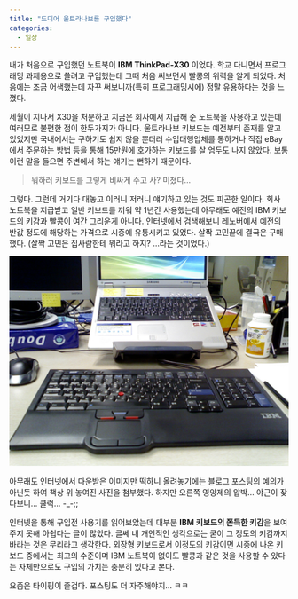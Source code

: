 ```yaml
---
title: "드디어 울트라나브를 구입했다"
categories:
  - 일상
---
```


내가 처음으로 구입했던 노트북이 **IBM ThinkPad-X30** 이었다. 학교 다니면서 프로그래밍 과제용으로 쓸려고 구입했는데 그때 처음 써보면서 빨콩의 위력을 알게 되었다. 처음에는 조금 어색했는데 자꾸 써보니까(특히 프로그래밍시에) 정말 유용하다는 것을 느꼈다.

세월이 지나서 X30을 처분하고 지금은 회사에서 지급해 준 노트북을 사용하고 있는데 여러모로 불편한 점이 한두가지가 아니다. 울트라나브 키보드는 예전부터 존재를 알고 있었지만 국내에서는 구하기도 쉽지 않을 뿐더러 수입대행업체를 통하거나 직접 eBay에서 주문하는 방법 등을 통해 15만원에 호가하는 키보드를 살 엄두도 나지 않았다. 보통 이런 말을 들으면 주변에서 하는 얘기는 뻔하기 때문이다.  
  
> 뭐하러 키보드를 그렇게 비싸게 주고 사? 미쳤다...  
  
그렇다. 그런데 거기다 대놓고 이러니 저러니 얘기하고 있는 것도 피곤한 일이다. 회사 노트북을 지급받고 일반 키보드를 끼워 약 1년간 사용했는데 아무래도 예전의 IBM 키보드의 키감과 빨콩이 여간 그리운게 아니다. 인터넷에서 검색해보니 레노버에서 예전의 반값 정도에 해당하는 가격으로 시중에 유통시키고 있었다. 살짝 고민끝에 결국은 구매했다. (살짝 고민은 집사람한테 뭐라고 하지? ...라는 것이었다.)  

![](/assets/images/posts/2007/04/el200000000111.jpg)

아무래도 인터넷에서 다운받은 이미지만 떡하니 올려놓기에는 블로그 포스팅의 예의가 아닌듯 하여 책상 위 놓여진 사진을 첨부했다. 하지만 오른쪽 영양제의 압박... 야근이 잦다보니... 쿨럭... -\_-;;  
  
인터넷을 통해 구입전 사용기를 읽어보았는데 대부분 **IBM 키보드의 쫀득한 키감**을 보여주지 못해 아쉽다는 글이 많았다. 글쎄 내 개인적인 생각으로는 굳이 그 정도의 키감까지 바라는 것은 무리라고 생각한다. 외장형 키보드로서 이정도의 키감이면 시중에 나온 키보드 중에서는 최고의 수준이며 IBM 노트북이 없이도 빨콩과 같은 것을 사용할 수 있다는 자체만으로도 구입의 가치는 충분히 있다고 본다.  
  
요즘은 타이핑이 즐겁다. 포스팅도 더 자주해야지... ㅋㅋ
